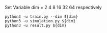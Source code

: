 Set Variable dim = 2 4 8 16 32 64 respectively
```
python3 -u train.py --dim ${dim}
python3 -u simulation.py ${dim}
python3 -u result.py ${dim}
```